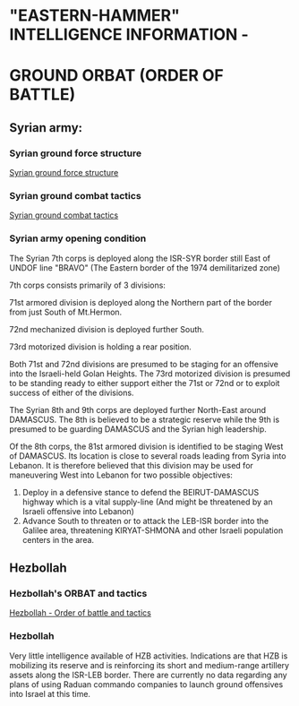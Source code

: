 # "EASTERN-HAMMER" INTELLIGENCE INFORMATION - 
# GROUND ORBAT (ORDER OF BATTLE)

## Syrian army:

### Syrian ground force structure
[Syrian ground force structure](https://cloud.132virtualwing.org/s/s76MQkpKEy4pKFn)

### Syrian ground combat tactics
[Syrian ground combat tactics](https://cloud.132virtualwing.org/s/nMrojaiiqQBafN3)

### Syrian army opening condition

The Syrian 7th corps is deployed along the ISR-SYR border still East of UNDOF line "BRAVO" (The Eastern border of the 1974 demilitarized zone)

7th corps consists primarily of 3 divisions:

71st armored division is deployed along the Northern part of the border from just South of Mt.Hermon.

72nd mechanized division is deployed further South.

73rd motorized division is holding a rear position.

Both 71st and 72nd divisions are presumed to be staging for an offensive into the Israeli-held Golan Heights. The 73rd motorized division is presumed to be standing ready to either support either the 71st or 72nd or to exploit success of either of the divisions.

The Syrian 8th and 9th corps are deployed further North-East around DAMASCUS. The 8th is believed to be a strategic reserve while the 9th is presumed to be guarding DAMASCUS and the Syrian high leadership.

Of the 8th corps, the 81st armored division is identified to be staging West of DAMASCUS. Its location is close to several roads leading from Syria into Lebanon. It is therefore believed that this division may be used for maneuvering West into Lebanon for two possible objectives:

1)  Deploy in a defensive stance to defend the BEIRUT-DAMASCUS highway which is a vital supply-line (And might be threatened by an Israeli offensive into Lebanon)
2)  Advance South to threaten or to attack the LEB-ISR border into the Galilee area, threatening KIRYAT-SHMONA and other Israeli population centers in the area.


## Hezbollah
### Hezbollah's ORBAT and tactics
[Hezbollah - Order of battle and tactics](https://cloud.132virtualwing.org/s/NBWAa2mB4ByHwce)

### Hezbollah
Very little intelligence available of HZB activities. Indications are that HZB is mobilizing its reserve and is reinforcing its short and medium-range artillery assets along the ISR-LEB border. There are currently no data regarding any plans of using Raduan commando companies to launch ground offensives into Israel at this time.
